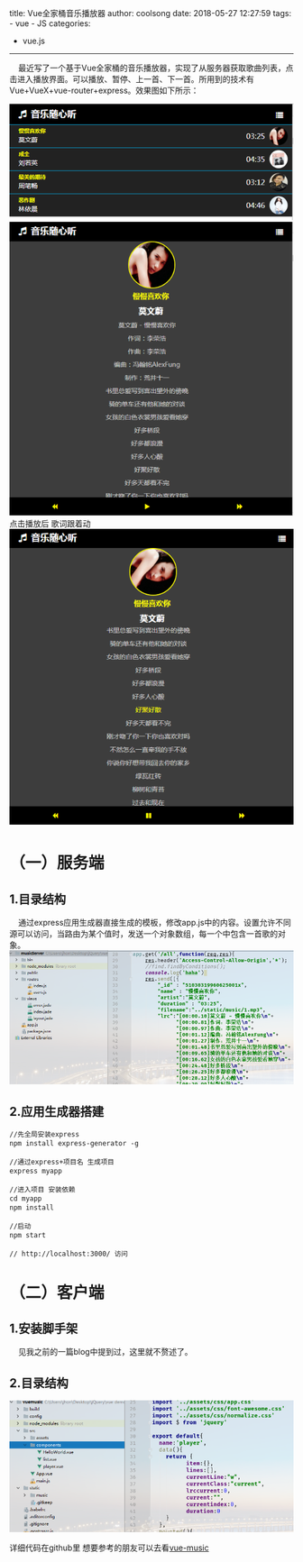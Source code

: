 title: Vue全家桶音乐播放器
author: coolsong
date: 2018-05-27 12:27:59
tags:
	- vue
	- JS
categories:
  - vue.js
---

&nbsp;&nbsp;&nbsp;&nbsp;最近写了一个基于Vue全家桶的音乐播放器，实现了从服务器获取歌曲列表，点击进入播放界面。可以播放、暂停、上一首、下一首。所用到的技术有Vue+VueX+vue-router+express。效果图如下所示：
<!--more-->
![My Pic](/images/mus.png)
![My Pic](/images/mus1.png)
点击播放后 歌词跟着动
![My Pic](/images/mus2.png)
# （一）服务端
## 1.目录结构
&nbsp;&nbsp;&nbsp;&nbsp;通过express应用生成器直接生成的模板，修改app.js中的内容。设置允许不同源可以访问，当路由为某个值时，发送一个对象数组，每一个中包含一首歌的对象。
![My Pic](/images/mus3.png)
## 2.应用生成器搭建
```
//先全局安装express
npm install express-generator -g

//通过express+项目名 生成项目
express myapp

//进入项目 安装依赖
cd myapp 
npm install

//启动
npm start

// http://localhost:3000/ 访问
```
# （二）客户端
## 1.安装脚手架
&nbsp;&nbsp;&nbsp;&nbsp;见我之前的一篇blog中提到过，这里就不赘述了。
## 2.目录结构
![My Pic](/images/mus4.png)


详细代码在github里  想要参考的朋友可以去看[vue-music](https://github.com/songxuy/Vue-music)

